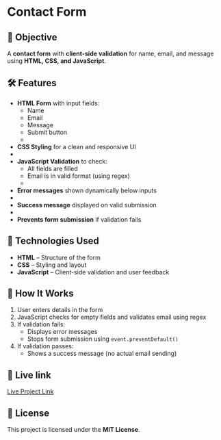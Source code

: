 # Contact Form

## 📌 Objective  
A **contact form** with **client-side validation** for name, email, and message using **HTML, CSS, and JavaScript**.  

## 🛠 Features  
- **HTML Form** with input fields:
  - Name  
  - Email  
  - Message  
  - Submit button
  -  
- **CSS Styling** for a clean and responsive UI
- 
- **JavaScript Validation** to check:
  - All fields are filled  
  - Email is in valid format (using regex)
  -  
- **Error messages** shown dynamically below inputs
-  
- **Success message** displayed on valid submission
- 
- **Prevents form submission** if validation fails  

## 📂 Technologies Used  
- **HTML** – Structure of the form  
- **CSS** – Styling and layout  
- **JavaScript** – Client-side validation and user feedback  

## 📜 How It Works  
1. User enters details in the form  
2. JavaScript checks for empty fields and validates email using regex  
3. If validation fails:
   - Displays error messages  
   - Stops form submission using `event.preventDefault()`  
4. If validation passes:
   - Shows a success message (no actual email sending)  

## 🚀 Live link  
[Live Project Link](#)   

## 📄 License  
This project is licensed under the **MIT License**.  
